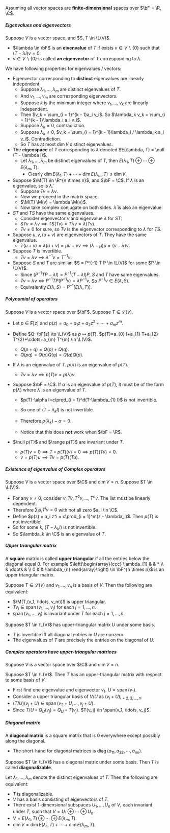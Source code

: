 Assuming all vector spaces are **finite-dimensional** spaces over $\bF = \R, \C$.

##### Eigenvalues and eigenvectors

Suppose $V$ is a vector space, and $S, T \in \L(V)$.

- $\lambda \in \bF$ is an **eivenvalue** of $T$ if exists $v \in V \backslash \{0\}$ such that $(T - \lambda I)v = 0$.
- $v \in V \backslash \{0\}$ is called **an eigenvector** of $T$ corresponding to $\lambda$.

We have following properties for eigenvalues / vectors:

- Eigenvector corresponding to **distinct** eigenvalues are linearly independent.
  - Suppose $\lambda_{1}, \ldots, \lambda_{m}$ are distinct eigenvalues of $T$.
  - And $v_{1}, \ldots, v_{m}$ are corresponding eigenvectors.
  - Suppose $k$ is the minimum integer where $v_1, \ldots, v_k$ are linearly independent.
  - Then $v_k = \sum_{i = 1}^{k - 1}a_i v_i$. So $\lambda_k v_k = \sum_{i = 1}^{k - 1}\lambda_i a_i v_i$.
  - Suppose $\lambda_k = 0$, contradiction.
  - Suppose $\lambda_k \neq 0$, $v_k = \sum_{i = 1}^{k - 1}\lambda_i / \lambda_k a_i v_i$. Contradiction.
  - So $T$ has at most $\dim V$ distinct eigenvalues.
- The **eigenspace** of $T$ corresponding to $\lambda$ denoted $E(\lambda, T) = \null (T - \lambda I)$.
  - Let $\lambda_{1}, \ldots, \lambda_{m}$ be distinct eigenvalues of $T$, then $E\left(\lambda_{1}, T\right)\oplus \cdots \oplus E\left(\lambda_{m}, T\right)$.
    - Clearly $\dim E\left(\lambda_{1}, T\right)+\cdots+\dim E\left(\lambda_{m}, T\right) \leq \dim V$.
- Suppose $\M(T) \in \R^{n \times n}$, and $\bF = \C$. If $\lambda$ is an eigenvalue, so is $\bar \lambda$.
  - Suppose $Tv = \lambda v$.
  - Now we proceed in the matrix space.
  - $\M(T) \M(v) = \lambda \M(v)$.
  - Now take complex conjugate on both sides. $\bar \lambda$ is also an eigenvalue.
- $ST$ and $TS$ have the same eigenvalues.
  - Consider eigenvector $v$ and eigenvalue $\lambda$ for $ST$:
  - $ST v = \lambda v \implies TS(Tv) = T\lambda v = \lambda (Tv)$.
  - $Tv \neq 0$ for sure, so $Tv$ is the eigenvector corresponding to $\lambda$ for $TS$.
- Suppose $u, v, (u + v)$ are eigenvectors of $T$. They have the same eigenvalue.
  - $T(u + v) = \lambda(u + v) = \mu u + \nu v \implies (\lambda - \mu) u = (\nu - \lambda) v$.
- Suppose $T$ is invertible.
  - $T v  = \lambda v \implies \lambda^{-1}v = T^{-1} v$.
- Suppose $S$ and $T$ are similar, $S = P^{-1} T P \in \L(V)$ for some $P \in \L(V)$.
  - Since $(P^{-1} T P - \lambda I) = P^{-1} (T - \lambda I) P$, $S$ and $T$ have same eigenvalues.
  - $Tv = \lambda v \iff P^{-1}TP(P^{-1}v) = \lambda P^{-1}v$. So $P^{-1}v \in E(\lambda , S)$.
  - Equivalently $E(\lambda, S) = P^{-1}[E(\lambda, T)]$.

##### Polynomial of operators

Suppose $V$ is a vector space over $\bF$. Suppose $T \in \mathcal{L}(V)$.

- Let $p \in \symbf F[z]$ and $p(z)=a_{0}+a_{1} z+a_{2} z^{2}+\cdots+a_{m} z^{m}$.

- Define $Q: \bF[z] \to \L(V)$ as $p \mapsto p(T)$. $p(T)=a_{0} I+a_{1} T+a_{2} T^{2}+\cdots+a_{m} T^{m} \in \L(V)$.
  - $Q(p + q) = Q(p) + Q(q)$.
  - $Q(pq) = Q(p)Q(q) = Q(q) Q(p)$.
  
- If $\lambda$ is an eigenvalue of $T$. $p(\lambda)$ is an eigenvalue of $p(T)$.
  
  - $Tv = \lambda v \implies p(T)v = p(\lambda)v$.

- Suppose $\bF = \C$. If $\alpha$ is an eigenvalue of $p(T)$, it must be of the form $p(\lambda)$ where $\lambda$ is an eigenvalue of $T$.
  
  - $p(T)-\alpha I=c\prod_{i = 1}^d(T-\lambda_{1} I)$ is not invertible.
  - So one of $(T - \lambda_k I)$ is not invertible.
  - Therefore $p(\lambda_k) - \alpha = 0$.
  
  - Notice that this does **not** work when $\bF = \R$.
  
- $\null p(T)$ and $\range p(T)$ are invariant under $T$.
  
  - $p(T) v = 0 \implies T \circ p(T) (v) = 0 \implies p(T) (Tv) = 0$.
  - $v = p(T) u \implies Tv = p(T) (Tu)$.
  

##### Existence of eigenvalue of Complex operators

Suppose $V$ is a vector space over $\C$ and $\dim V = n$. Suppose $T \in \L(V)$.

- For any $v \neq 0$, consider $v, T v, T^{2} v, \ldots, T^{n} v$. The list must be linearly dependent.
- Therefore $\sum_i a_i T^i v = 0$ with not all zero $a_i \in \C$.
- Define $p(z) = a_i z^i = c\prod_{i = 1}^m(z - \lambda_i)$. Then $p(T)$ is not invertible.
- So for some $k$, $(T - \lambda_k I)$ is not invertible.
- So $\lambda_k \in \C$ is an eigenvalue of $T$.

##### Upper triangular matrix

A **square** matrix is called **upper triangular** if all the entries below the diagonal equal $0$. For example $\left(\begin{array}{ccc}
\lambda_{1} & & * \\
& \ddots & \\
0 & & \lambda_{n}
\end{array}\right) \in \bF^{n \times n}$ is an upper triangular matrix.

Suppose $T \in \mathcal{L}(V)$ and $v_{1}, \ldots, v_{n}$ is a basis of $V$. Then the following are equivalent:

- $\M(T,(v_1, \ldots, v_m))$ is upper triangular.
- $T v_{j} \in \operatorname{span}\left(v_{1}, \ldots, v_{j}\right)$ for each $j=1, \ldots, n$.
- $\operatorname{span}\left(v_{1}, \ldots, v_{j}\right)$ is invariant under $T$ for each $j=1, \ldots, n$.

Suppose $T \in \L(V)$ has upper-triangular matrix $U$ under some basis.

- $T$ is invertible iff all diagonal entries in $U$ are nonzero.
- The eigenvalues of $T$ are precisely the entries on the diagonal of $U$.

##### Complex operators have upper-triangular matrices

Suppose $V$ is a vector space over $\C$ and $\dim V = n$.

Suppose $T \in \L(V)$. Then $T$ has an upper-triangular matrix with respect to some basis of $V$.

- First find one eigenvalue and eigenvector $v_1$. $U = \operatorname{span}(v_1)$.
- Consider a upper triangular basis of $V/U$ as $(v_i + U)_{i=2,3,\dots,n}$.
- $(T / U)\left(v_{j}+U\right) \in \operatorname{span}\left(v_{2}+U, \ldots, v_{j}+U\right)$.
- Since $T/U \circ Q_U(v_j) = Q_U \circ T(v_j)$. $T(v_j) \in \span(v_1, \ldots, v_j)$.

##### Diagonal matrix

A **diagonal matrix** is a square matrix that is $0$ everywhere except possibly along the diagonal.

- The short-hand for diagonal matrices is $\operatorname{diag}\left(a_{11}, a_{22}, \cdots, a_{nn}\right)$.

Suppose $T \in \L(V)$ has a diagonal matrix under some basis. Then $T$ is called **diagonalizable**.

Let $\lambda_{1}, \ldots, \lambda_{m}$ denote the distinct eigenvalues of $T$. Then the following are equivalent:

- $T$ is diagonalizable.
- $V$ has a basis consisting of eigenvectors of $T$.
- There exist 1-dimensional subspaces $U_{1}, \ldots, U_{n}$ of $V$, each invariant under $T,$ such that $V=U_{1} \oplus \cdots \oplus U_{n}$.
- $V=E\left(\lambda_{1}, T\right) \oplus \cdots \oplus E\left(\lambda_{m}, T\right)$.
- $\operatorname{dim} V=\operatorname{dim} E\left(\lambda_{1}, T\right)+\cdots+\operatorname{dim} E\left(\lambda_{m}, T\right)$.


